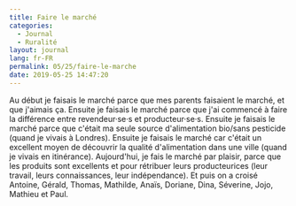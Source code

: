```yaml
---
title: Faire le marché
categories:
  - Journal
  - Ruralité
layout: journal
lang: fr-FR
permalink: 05/25/faire-le-marche
date: 2019-05-25 14:47:20
---
```


Au début je faisais le marché parce que mes parents faisaient le marché, et que j'aimais ça. Ensuite je faisais le marché parce que j'ai commencé à faire la différence entre revendeur·se·s et producteur·se·s. Ensuite je faisais le marché parce que c'était ma seule source d'alimentation bio/sans pesticide (quand je vivais à Londres). Ensuite je faisais le marché car c'était un excellent moyen de découvrir la qualité d'alimentation dans une ville (quand je vivais en itinérance). Aujourd'hui, je fais le marché par plaisir, parce que les produits sont excellents et pour rétribuer leurs producteurices (leur travail, leurs connaissances, leur indépendance). Et puis on a croisé Antoine, Gérald, Thomas, Mathilde, Anaïs, Doriane, Dina, Séverine, Jojo, Mathieu et Paul.
